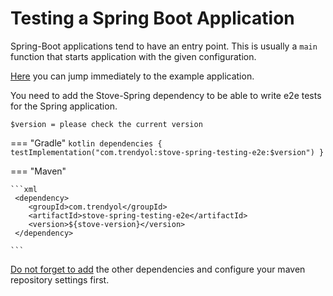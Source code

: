 # Testing a Spring Boot Application

Spring-Boot applications tend to have an entry point. This is usually a `main` function that starts application with
the given configuration.

[Here](https://github.com/Trendyol/stove4k/tree/main/examples/spring-example) you can jump immediately to the example application.

You need to add the Stove-Spring dependency to be able to write e2e tests for the Spring application.

`$version = please check the current version`

=== "Gradle"
    ``` kotlin
    dependencies {
        testImplementation("com.trendyol:stove-spring-testing-e2e:$version")
    }
    ```

=== "Maven"

    ```xml
     <dependency>
        <groupId>com.trendyol</groupId>
        <artifactId>stove-spring-testing-e2e</artifactId>
        <version>${stove-version}</version>
     </dependency>

    ```

[Do not forget to add](../../../index.md#how-to-get) the other dependencies and configure your maven repository settings first.
